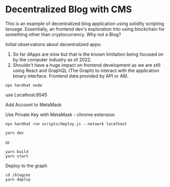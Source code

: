 # Decentralized Blog with CMS

This is an example of decentralized blog application using solidity scripting lanuage. Essentially, an frontend dev's exploration into using blockchain for something other than cryptocurrency. Why not a Blog?

Initial observations about decentralized apps:
1) So far dApps are slow but that is the known limitation being focused on by the computer industry as of 2022.
2) Shouldn't have a huge impact on frontend development as we are still using React and GraphQL (The Graph) to interact with the application binary interface. Frontend data provided by API or ABI.


```
npx hardhat node
```

use Localhost:8545

Add Account to MetaMask

Use Private Key with MetaMask - chrome extension

```
npx hardhat run scripts/deploy.js --netowrk localhost
```

```
yarn dev
```
or
```
yarn build
yarn start
```

Deploy to the graph

```
cd /blogcms
yarn deploy
```
